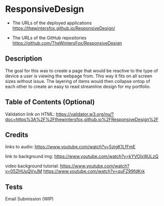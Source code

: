 # ResponsiveDesign

* The URLs of the deployed applications
https://thewintersfox.github.io/ResponsiveDesign/

* The URLs of the GitHub repositories
https://github.com/TheWintersFox/ResponsiveDesign


## Description 
The goal for this was to create a page that would be reactive to the type of device a user is viewing the webpage from.  This way it fits on all screen sizes without issue.  The layering of items would then collapse ontop of each other to create an easy to read streamline design for my portfolio. 

## Table of Contents (Optional)

Validation link on HTML: https://validator.w3.org/nu/?doc=https%3A%2F%2Fthewintersfox.github.io%2FResponsiveDesign%2F


## Credits

links to audio: https://www.youtube.com/watch?v=5zjgK1LfFmE

link to background img: https://www.youtube.com/watch?v=kYVOIxWJLzQ


video background tutorial:
https://www.youtube.com/watch?v=05ZHUuQVvJM
https://www.youtube.com/watch?v=quFZ99fdKrk


## Tests

Email Submission (WIP)